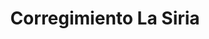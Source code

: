 ---
title: Corregimiento La Siria
nombre_comunidad: Corregimiento La Siria
municipio: Toluviejo
departamento: Sucre
descripcion: >-
  La Siria surge del corregimiento de “Las Piedras” entre el año 1967 y 1968,  a
  partir de la huida de la sequía y la escasez de tierra para los campesinos,
  quienes armaron un grupo que envió un memorial acompañado de 100 firmas al
  Ministerio de Agricultura,. A través del INCORA obtuvieron la Finca “Las
  Margaritas o Santa Elena” pero la comunidad no estuvo satisfecha por la poca
  extensión de estos terrenos y luego de 4 años de lucha, lograron que INCORA
  les entregara la Finca La Siria de 909 hectáreas para 28 familias conformando
  así el corregimiento de La Siria.  

  El corregimiento de la Siria es una comunidad que se caracteriza por tener en
  sus genes y orígenes la organización comunitaria como un principio orientador,
  recabando en las memorias de las personas de mayor edad expresan que para
  ellos la historia de La Siria es una hazaña que los llena de orgullo y
  regocijo, debido a que lograron hace aproximadamente 50 años algo que para
  muchos era imposible. 
num_personas: 0
num_familias: 126
min_distancia_casco_urbano: 10
km_distancia_casco_urbano: 7
vias_acceso: "Desde Sincelejo a la comunidad – 25km. Ubicada sobre la vía Toluviejo - Colosó. Vías en regular estado, son transitables.\_A nivel urbano hay una calle principal con 100% de pavimentación en regular estado.\_"
infraestructura_comunitaria:
  - >-
    * Parque infantil: se encuentra en reubicación y está en buen estado.

    * Se encuentra en obra PDET construcción de cancha para micro fútbol. 

    * Cancha comunitaria de fútbol donde hacen eventos para la comunidad (tienen
    espacios óptimos de recreación). 

    * Institución Educativa Heriberto Garcia Garrido Sede La Siria 

    * 2 hogares comunitarios.
notas_infraestructura_comunitaria: null
liderazgo_comunidad: []
inclusion_diversidad_genero: null
comentarios_conectividad: >-
  Regular conectividad- Servicio Tigo/Claro. Se cuenta con Vive digital en el
  Colegio donde tienen acceso para diversas actividades.
punto_SOLE: 'IE Heriberto García Garrido sede La Siria '
comentarios_punto_SOLE:
  - https://es.padlet.com/comunidadlasiria/sole-la-siria-fea4lie9rhz855y4
ppales_actividades_economicas_vocacion_productiva:
  - "* Cuentan con una gran canasta agrícola.\n* Manejo de alianzas comerciales sector Yuca y Forestal (ASOPROYUS).\_ \n* Acciones de protección del Bosque Seco Tropical.\_\n* Tienen parcelaciones de reforma agraria (INCORA).\n* Tienen áreas destinadas a pequeña ganadería. "
comentarios_ppales_actividades_economicas_vocacion_productiva: null
comunidad_sostenible_uso_suelo: null
org_con_proyeccion: []
servicios_publicos_comunidades_focalizadas:
  - >-
    * No cuentan con acueducto

    * Cuentan con alcantarillado construido por la comunidad. Tienen la práctica
    de cosecha de agua y en época seca se abastecen de represa comunitaria.
comunidades_focalizadas_educacion_infraestructura_educativa:
  - >-
    * Institución Educativa Heriberto Garcia Garrido Sede La Siria aprox. 35
    estudiantes (Preescolar hasta 5°).
comunidades_focalizadas_practicas_organizativas: []
conectividad_minima: Regular
iniciativas_priorizadas:
  - >-
    Asociación de Productores de Yuca (ASOPROYUS): en la asociación cuentan con
    Bodega - oficina
  - ' picadora de Yuca'
  - ' pistas de secado  para postcosecha además de cultivos tradicionales y reforestación de Serranía La Coraza. '
org_focalizada: []
riesgo: null
otros_programas_USAID: []
alianzas_colaboradores: []
posibilidad_iniciativas_conjuntas_aliados_2: []
actividades_ocio:
  - |-
    * Fiestas patronales Divino Niño
    * Eventos de Maratón de la Lectura
    * Eventos deportivos-futbol y softbol
    * Juegos tradicionales
    * Semana Santa cultural.
medios_comunicacion_narrativas_locales: []
num_visitas_realizadas: null
num_diagnosticos_rurales_participativos_realizados: null
infraestructura_salud_atencion_psicosocial:
  - '* No hay centro de salud.La atención de urgencias'
  - ' medicina general y odontología se brinda en la cabecera municipal.'
notas_infraestructura_salud_atencion_psicosocial: null
num_visitas_predio: null
url: /reportes/corregimiento-la-siria
layout: comunidad
download_file: /reportes/corregimiento-la-siria.pdf

---